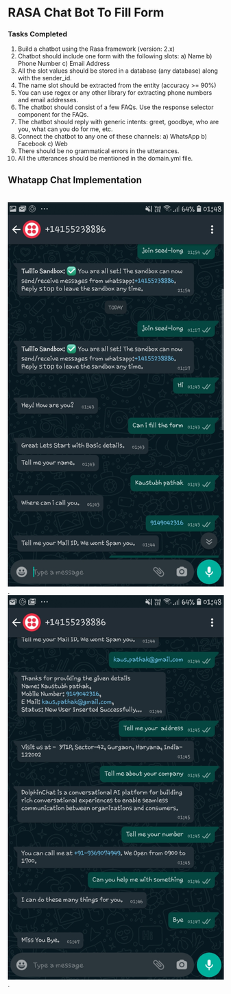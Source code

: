 # RASA Chat Bot To Fill Form


### Tasks Completed
1. Build a chatbot using the Rasa framework (version: 2.x) 
2. Chatbot should include one form with the following slots: a) Name b) Phone Number c) Email Address 
3. All the slot values should be stored in a database (any database) along with the sender_id. 
4. The name slot should be extracted from the entity (accuracy >= 90%) 
5. You can use regex or any other library for extracting phone numbers and email addresses. 
6. The chatbot should consist of a few FAQs. Use the response selector component for the FAQs. 
7. The chatbot should reply with generic intents: greet, goodbye, who are you, what can you do for me, etc. 
8. Connect the chatbot to any one of these channels: a) WhatsApp b) Facebook c) Web 
9. There should be no grammatical errors in the utterances. 
10. All the utterances should be mentioned in the domain.yml file. 

## Whatapp Chat Implementation
#
![Whatsapp Chat Histroy - 1](https://github.com/terminate9298/Rasa-Submission/raw/main/Screenshot_20210224-014815_WhatsApp.jpg "Whatsapp Chat Histroy - 1").
![Whatsapp Chat Histroy - 2](https://github.com/terminate9298/Rasa-Submission/raw/main/Screenshot_20210224-014809_WhatsApp.jpg "Whatsapp Chat Histroy - 2").
